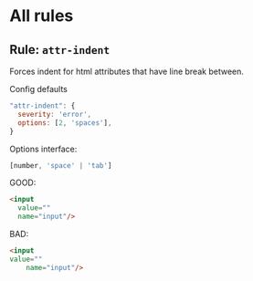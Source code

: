 # All rules

## Rule: `attr-indent`
Forces indent for html attributes that have line break between.

Config defaults
```js
"attr-indent": {
  severity: 'error',
  options: [2, 'spaces'],
}
```

Options interface:
```ts
[number, 'space' | 'tab']
```

GOOD:
```html
<input
  value=""
  name="input"/>
```

BAD:
```html
<input
value=""
    name="input"/>
```
